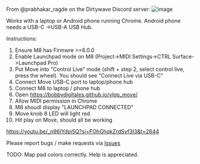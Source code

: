 From @prabhakar_ragde on the Dirtywave Discord server:
![image](https://github.com/user-attachments/assets/dbde191f-1058-49f7-be2e-321c24357b8e)

Works with a laptop or Android phone running Chrome. Android phone needs a USB-C ->USB-A USB Hub.

Instructions:
1. Ensure M8 has Firmwre >=6.0.0
2. Enable Launchpad mode on M8 (Project->MIDI Settings->CTRL Surface->Launchpad Pro)
3. Put Move into "Control Live" mode (shift + step 2, select control live, press the wheel). You should see "Connect Live via USB-C"
4. Connect Move USB-C port to laptop/phone hub
5. Connect M8 to laptop / phone hub
6. Open https://bobbydigitales.github.io/vlpp_move/
7. Allow MIDI permission in Chrome
8. M8 shoudl display "LAUNCHPAD CONNECTED"
9. Move knob 8 LED will light red
10. Hit play on Move, should all be working

https://youtu.be/_n96IYdpi5Q?si=FOhGhqkZrdSvf3I3&t=2644

Please report bugs / make requests via [Issues](https://github.com/bobbydigitales/vlpp_move/issues)

TODO: Map pad colors correctly. Help is appreciated.

